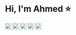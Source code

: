 # Hi, I'm Ahmed :star:

<a href="https://twitter.com/ahmedawwan">
  <img align="left" alt="Ahmed's Twitter" width="22px" src="https://cdn.jsdelivr.net/npm/simple-icons@v3/icons/twitter.svg" />
</a>
<a href="https://linkedin.com/in/ahmedawwan">
  <img align="left" alt="Ahmed's Linkdein" width="22px" src="https://cdn.jsdelivr.net/npm/simple-icons@v3/icons/linkedin.svg" />
</a>
<a href="https://github.com/ahmedawwan">
  <img align="left" alt="Ahmed's Github" width="22px" src="https://cdn.jsdelivr.net/npm/simple-icons@v3/icons/github.svg" />
</a>
<a href="https://instagram.com/ahmedawwan/">
  <img align="left" alt="Ahmed's Instagram" width="22px" src="https://cdn.jsdelivr.net/npm/simple-icons@v3/icons/instagram.svg" />
</a>
<a href="https://www.facebook.com/ahmedawwan/">
  <img align="left" alt="Ahmed's Facebook" width="22px" src="https://cdn.jsdelivr.net/npm/simple-icons@v3/icons/facebook.svg" />
</a>

<!--
**ahmedawwan/ahmedawwan** is a ✨ _special_ ✨ repository because its `README.md` (this file) appears on your GitHub profile.

Here are some ideas to get you started:

- 🔭 I’m currently working on ...
- 🌱 I’m currently learning ...
- 👯 I’m looking to collaborate on ...
- 🤔 I’m looking for help with ...
- 💬 Ask me about ...
- 📫 How to reach me: ...
- 😄 Pronouns: ...
- ⚡ Fun fact: ...
-->
